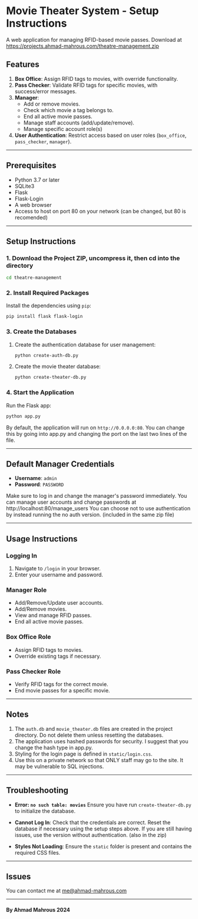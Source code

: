 # Movie Theater System - Setup Instructions

A web application for managing RFID-based movie passes. Download at https://projects.ahmad-mahrous.com/theatre-management.zip

## Features

1. **Box Office**: Assign RFID tags to movies, with override functionality.
2. **Pass Checker**: Validate RFID tags for specific movies, with success/error messages.
3. **Manager**:
   - Add or remove movies.
   - Check which movie a tag belongs to.
   - End all active movie passes.
   - Manage staff accounts (add/update/remove).
   - Manage specific account role(s)
4. **User Authentication**: Restrict access based on user roles (`box_office`, `pass_checker`, `manager`).

---

## Prerequisites

- Python 3.7 or later
- SQLite3
- Flask
- Flask-Login
- A web browser
- Access to host on port 80 on your network (can be changed, but 80 is recomended)

---

## Setup Instructions

### 1. Download the Project ZIP, uncompress it, then cd into the directory
```bash
cd theatre-management
```

### 2. Install Required Packages
Install the dependencies using `pip`:
```bash
pip install flask flask-login
```

### 3. Create the Databases
1. Create the authentication database for user management:
   ```bash
   python create-auth-db.py
   ```
2. Create the movie theater database:
   ```bash
   python create-theater-db.py
   ```

### 4. Start the Application
Run the Flask app:
```bash
python app.py
```

By default, the application will run on `http://0.0.0.0:80`.
You can change this by going into app.py and changing the port on the last two lines of the file.

---

## Default Manager Credentials

- **Username**: `admin`
- **Password**: `PASSWORD`

Make sure to log in and change the manager's password immediately.
You can manage user accounts and change passwords at http://localhost:80/manage_users
You can choose not to use authentication by instead running the no auth version. (included in the same zip file)

---

## Usage Instructions

### Logging In
1. Navigate to `/login` in your browser.
2. Enter your username and password.

### Manager Role
- Add/Remove/Update user accounts.
- Add/Remove movies.
- View and manage RFID passes.
- End all active movie passes.

### Box Office Role
- Assign RFID tags to movies.
- Override existing tags if necessary.

### Pass Checker Role
- Verify RFID tags for the correct movie.
- End movie passes for a specific movie.

---

## Notes

1. The `auth.db` and `movie_theater.db` files are created in the project directory. Do not delete them unless resetting the databases.
2. The application uses hashed passwords for security. I suggest that you change the hash type in app.py. 
3. Styling for the login page is defined in `static/login.css`.
4. Use this on a private network so that ONLY staff may go to the site. It may be vulnerable to SQL injections.

---

## Troubleshooting

- **Error: `no such table: movies`**
  Ensure you have run `create-theater-db.py` to initialize the database.
  
- **Cannot Log In**:
  Check that the credentials are correct. Reset the database if necessary using the setup steps above. If you are still having issues, use the version without authentication. (also in the zip)

- **Styles Not Loading**:
  Ensure the `static` folder is present and contains the required CSS files.

---

  ## Issues
  You can contact me at me@ahmad-mahrous.com

---

#### By Ahmad Mahrous 2024
